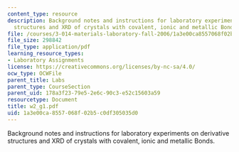 ```yaml
---
content_type: resource
description: Background notes and instructions for laboratory experiments on derivative
  structures and XRD of crystals with covalent, ionic and metallic Bonds.
file: /courses/3-014-materials-laboratory-fall-2006/1a3e00ca8557068f02b5c0df305035d0_w2_g1.pdf
file_size: 298842
file_type: application/pdf
learning_resource_types:
- Laboratory Assignments
license: https://creativecommons.org/licenses/by-nc-sa/4.0/
ocw_type: OCWFile
parent_title: Labs
parent_type: CourseSection
parent_uid: 178a3f23-79e5-2e6c-90c3-e52c15603a59
resourcetype: Document
title: w2_g1.pdf
uid: 1a3e00ca-8557-068f-02b5-c0df305035d0
---
```

Background notes and instructions for laboratory experiments on derivative structures and XRD of crystals with covalent, ionic and metallic Bonds.